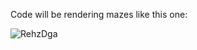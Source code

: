 Code will be rendering mazes like this one:


![RehzDga](https://github.com/user-attachments/assets/fe0873ab-9f3f-439a-b164-bd10c378e533)
